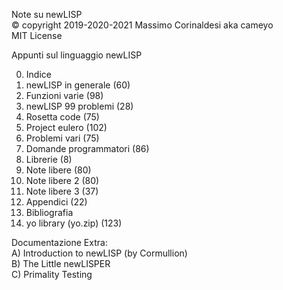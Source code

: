 Note su newLISP  
© copyright 2019-2020-2021 Massimo Corinaldesi aka cameyo  
MIT License  
    
Appunti sul linguaggio newLISP  
  
00) Indice  
01) newLISP in generale (60)  
02) Funzioni varie (98)  
03) newLISP 99 problemi (28)  
04) Rosetta code (75)  
05) Project eulero (102)  
06) Problemi vari (75)  
07) Domande programmatori (86)  
08) Librerie (8)  
09) Note libere (80)  
10) Note libere 2 (80)  
11) Note libere 3 (37)  
12) Appendici (22)  
13) Bibliografia  
99) yo library (yo.zip) (123)  
  
Documentazione Extra:  
A) Introduction to newLISP (by Cormullion)  
B) The Little newLISPER  
C) Primality Testing  

